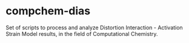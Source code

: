 # compchem-dias
Set of scripts to process and analyze Distortion Interaction - Activation Strain Model results, in the field of Computational Chemistry.
